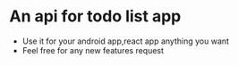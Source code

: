 # An api for todo list app

- Use it for your android app,react app anything you want
- Feel free for any new features request
